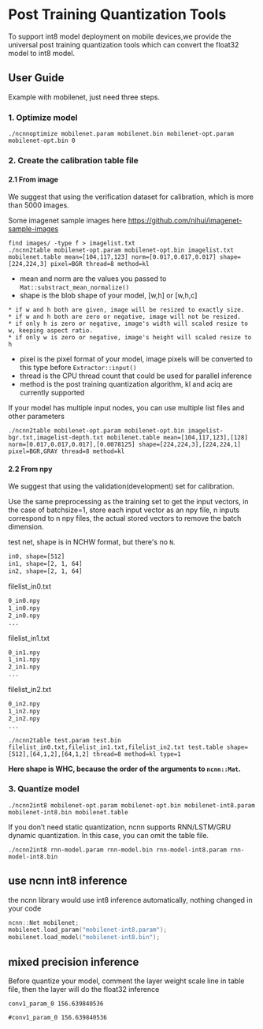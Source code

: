 # Post Training Quantization Tools

To support int8 model deployment on mobile devices,we provide the universal post training quantization tools which can convert the float32 model to int8 model.

## User Guide

Example with mobilenet, just need three steps.

### 1. Optimize model

```shell
./ncnnoptimize mobilenet.param mobilenet.bin mobilenet-opt.param mobilenet-opt.bin 0
```

### 2. Create the calibration table file

#### 2.1 From image

We suggest that using the verification dataset for calibration, which is more than 5000 images.

Some imagenet sample images here https://github.com/nihui/imagenet-sample-images

```shell
find images/ -type f > imagelist.txt
./ncnn2table mobilenet-opt.param mobilenet-opt.bin imagelist.txt mobilenet.table mean=[104,117,123] norm=[0.017,0.017,0.017] shape=[224,224,3] pixel=BGR thread=8 method=kl
```

* mean and norm are the values you passed to ```Mat::substract_mean_normalize()```
* shape is the blob shape of your model, [w,h] or [w,h,c]

>
    * if w and h both are given, image will be resized to exactly size.
    * if w and h both are zero or negative, image will not be resized.
    * if only h is zero or negative, image's width will scaled resize to w, keeping aspect ratio.
    * if only w is zero or negative, image's height will scaled resize to h

* pixel is the pixel format of your model, image pixels will be converted to this type before ```Extractor::input()```
* thread is the CPU thread count that could be used for parallel inference
* method is the post training quantization algorithm, kl and aciq are currently supported

If your model has multiple input nodes, you can use multiple list files and other parameters

```shell
./ncnn2table mobilenet-opt.param mobilenet-opt.bin imagelist-bgr.txt,imagelist-depth.txt mobilenet.table mean=[104,117,123],[128] norm=[0.017,0.017,0.017],[0.0078125] shape=[224,224,3],[224,224,1] pixel=BGR,GRAY thread=8 method=kl
```

#### 2.2 From npy

We suggest that using the validation(development) set for calibration.

Use the same preprocessing as the training set to get the input vectors, in the case of batchsize=1, store each input vector as an npy file, n inputs correspond to n npy files, the actual stored vectors to remove the batch dimension.


test net, shape is in NCHW format, but there's no `N`.
```txt
in0, shape=[512]
in1, shape=[2, 1, 64]
in2, shape=[2, 1, 64]
```

filelist_in0.txt
```txt
0_in0.npy
1_in0.npy
2_in0.npy
...
```

filelist_in1.txt
```txt
0_in1.npy
1_in1.npy
2_in1.npy
...
```

filelist_in2.txt
```txt
0_in2.npy
1_in2.npy
2_in2.npy
...
```

```shell
./ncnn2table test.param test.bin filelist_in0.txt,filelist_in1.txt,filelist_in2.txt test.table shape=[512],[64,1,2],[64,1,2] thread=8 method=kl type=1
```
**Here shape is WHC, because the order of the arguments to `ncnn::Mat`.**

### 3. Quantize model

```shell
./ncnn2int8 mobilenet-opt.param mobilenet-opt.bin mobilenet-int8.param mobilenet-int8.bin mobilenet.table
```

If you don’t need static quantization, ncnn supports RNN/LSTM/GRU dynamic quantization. In this case, you can omit the table file.

```shell
./ncnn2int8 rnn-model.param rnn-model.bin rnn-model-int8.param rnn-model-int8.bin
```

## use ncnn int8 inference

the ncnn library would use int8 inference automatically, nothing changed in your code

```cpp
ncnn::Net mobilenet;
mobilenet.load_param("mobilenet-int8.param");
mobilenet.load_model("mobilenet-int8.bin");
```

## mixed precision inference

Before quantize your model, comment the layer weight scale line in table file, then the layer will do the float32 inference

```
conv1_param_0 156.639840536
```

```
#conv1_param_0 156.639840536
```
